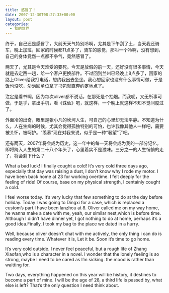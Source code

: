 ```yaml
---
title: 感冒了！
date: 2007-12-30T08:27:33+00:00
layout: post
categories:
  - 我的世界
---
```


终于，自己还是感冒了，大前天天气特别冷啊，尤其是下午刮了土，当天我还骑车，晚上加班，回家的时候都11点多了，骑车的感觉，那叫一个冷啊，没有想到，自己的身体竟然一点都不争气，竟然感冒了。

两天了，尤其是今天难受的要死。今天是放假的前一天，还好没有很多事情，今天就是去定西一趟，给一个客户更换部件。不过回到兰州已经晚上8点多了，回家的路上Oliver给我打电话，想约我出去坐坐。我心想回家也没有什么事情可做，于是饭也没吃，匆匆回单位拿了书包就直奔约定地点了。

注定是看书啊，因为每次oliver都不说话，在那死是个抽烟。而我呢，又无所事可做，于是乎，拿出手机，看《诛仙》吧，就这样，一个晚上就这样不知不觉间度过了。
<!--more-->
外面冷的出奇，眼里是张小凡的坎坷人生，可自己的心里却无法平静。不知道为什么，人在生病的时候，尤其会觉得孤独特别的可怕，也许我像其他人一样吧，需要被关怀，被呵护。“羡慕”现在对我来说，似乎是一种“奢望”了吧。

还有两天，2007年将会成为历史，这一年中的每一天将会成为我的一部分记忆。即将跨入人生的第二十八个年头了，心里着实不是滋味。三分之一的人生悄悄的走了，将会剩下什么？

What a bad luck! I finally cought a cold! It&#8217;s very cold three days ago, especially that day was raising a dust, I don&#8217;t know why I rode my motor. I have been back home at 23 for working overtime. I felt deeply for the feeling of ride! Of course, base on my physical strength, I centainly cought a cold.

I feel worse today. It&#8217;s very lucky that few something to do at the day before holiday. Today I was going to Dingxi for a case, which is replaced a custom&#8217;s part.I have been lanzhou at 8. Oliver called me on my way home, he wanna make a date with me, yeah, our similar nest,which is before time. Although I didn&#8217;t have dinner yet, I got nothing to do at home, perhaps it&#8217;s a good idea.Finally, I took my bag to the place we dated in a hurry.

Well, because oliver doesn&#8217;t chat with me actively, the only thing i can do is reading every time. Whatever it is, Let it be. Soon it&#8217;s time to go home.

It&#8217;s very cold outside. I never feel peaceful, but a rough life of Zhang Xiaofan,who is a character in a novel. I wonder that the lonely feeling is so strong, maybe I need to be cared as I&#8217;m sicking. the mood is rather than waitting for.

Two days, everything happened on this year will be history, it destines to become a part of mine. I will be the age of 28, a third life is passed by, what else is left? That&#8217;s the only question I need think about.